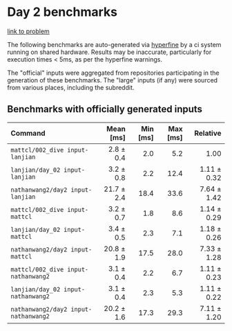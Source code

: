 # Day 2 benchmarks

[link to problem](http://adventofcode.com/2021/day/2)

The following benchmarks are auto-generated via [hyperfine](https://github.com/sharkdp/hyperfine) by a ci system running on shared hardware. Results may be inaccurate, particularly for execution times < 5ms, as per the hyperfine warnings.

The "official" inputs were aggregated from repositories participating in the generation of these benchmarks. The "large" inputs (if any) were sourced from various places, including the subreddit.

## Benchmarks with officially generated inputs
| Command | Mean [ms] | Min [ms] | Max [ms] | Relative |
|:---|---:|---:|---:|---:|
| `mattcl/002_dive input-lanjian` | 2.8 ± 0.4 | 2.0 | 5.2 | 1.00 |
| `lanjian/day_02 input-lanjian` | 3.2 ± 0.8 | 2.2 | 12.4 | 1.11 ± 0.32 |
| `nathanwang2/day2 input-lanjian` | 21.7 ± 2.4 | 18.4 | 33.6 | 7.64 ± 1.42 |
| `mattcl/002_dive input-mattcl` | 3.2 ± 0.7 | 1.8 | 8.6 | 1.14 ± 0.29 |
| `lanjian/day_02 input-mattcl` | 3.4 ± 0.5 | 2.3 | 7.1 | 1.18 ± 0.26 |
| `nathanwang2/day2 input-mattcl` | 20.8 ± 1.9 | 17.5 | 28.0 | 7.33 ± 1.28 |
| `mattcl/002_dive input-nathanwang2` | 3.1 ± 0.4 | 2.2 | 6.7 | 1.11 ± 0.23 |
| `lanjian/day_02 input-nathanwang2` | 3.1 ± 0.4 | 2.3 | 5.3 | 1.11 ± 0.22 |
| `nathanwang2/day2 input-nathanwang2` | 20.2 ± 1.6 | 17.3 | 29.3 | 7.11 ± 1.20 |
